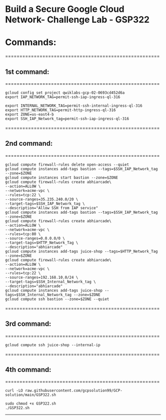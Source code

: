 # Build a Secure Google Cloud Network- Challenge Lab - GSP322


# Commands:

======================================================
## 1st command:
======================================================
```
gcloud config set project qwiklabs-gcp-02-0693cd452d6a
export IAP_NETWORK_TAG=permit-ssh-iap-ingress-ql-316

export INTERNAL_NETWORK_TAG=permit-ssh-internal-ingress-ql-316
export HTTP_NETWORK_TAG=permit-http-ingress-ql-316
export ZONE=us-east4-b
export SSH_IAP_Network_tag=permit-ssh-iap-ingress-ql-316
```
======================================================
## 2nd command:
======================================================
```
gcloud compute firewall-rules delete open-access --quiet
gcloud compute instances add-tags bastion --tags=$SSH_IAP_Network_tag --zone=$ZONE
gcloud compute instances start bastion --zone=$ZONE
gcloud compute firewall-rules create abhiarcade\
--action=ALLOW \
--network=acme-vpc \
--rules=tcp:22 \
--source-ranges=35.235.240.0/20 \
--target-tags=$SSH_IAP_Network_tag \
--description="Allow SSH from IAP service"
gcloud compute instances add-tags bastion --tags=$SSH_IAP_Network_tag --zone=$ZONE
gcloud compute firewall-rules create abhiarcade\
--action=ALLOW \
--network=acme-vpc \
--rules=tcp:80 \
--source-ranges=0.0.0.0/0 \
--target-tags=$HTTP_Network_Tag \
--description="abhiarcade"
gcloud compute instances add-tags juice-shop --tags=$HTTP_Network_Tag --zone=$ZONE
gcloud compute firewall-rules create abhiarcade\
--action=ALLOW \
--network=acme-vpc \
--rules=tcp:22 \
--source-ranges=192.168.10.0/24 \
--target-tags=$SSH_Internal_Network_tag \
--description="abhiarcade"
gcloud compute instances add-tags juice-shop --tags=$SSH_Internal_Network_tag --zone=$ZONE
gcloud compute ssh bastion --zone=$ZONE --quiet
```

======================================================
## 3rd command:
======================================================
```
gcloud compute ssh juice-shop --internal-ip
```

======================================================
## 4th command:
======================================================
```
curl -LO raw.githubusercontent.com/gcpsolution99/GCP-solution/main/GSP322.sh

sudo chmod +x GSP322.sh
./GSP322.sh
```
-----------------------------------------------------------------------------------------------------------------------

